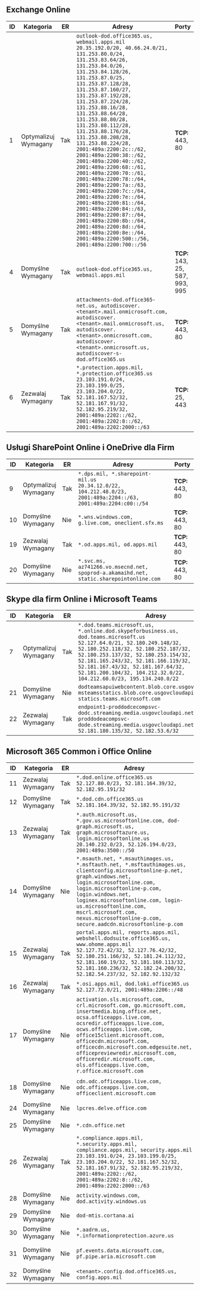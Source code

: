 <!--THIS FILE IS AUTOMATICALLY GENERATED. MANUAL CHANGES WILL BE OVERWRITTEN.-->
<!--Please contact the Office 365 Endpoints team with any questions.-->
<!--USGovDoD endpoints version 2022062900-->
<!--File generated 2022-06-29 08:00:20.3239-->

## <a name="exchange-online"></a>Exchange Online

ID | Kategoria | ER | Adresy | Porty
-- | -------------------- | --- | --------------------------------------------------------------------------------------------------------------------------------------------------------------------------------------------------------------------------------------------------------------------------------------------------------------------------------------------------------------------------------------------------------------------------------------------------------------------------------------------------------------------------------------------------------------------------------------------------------------------------------------------------------------------------------------------------------------------------------------------------------------------------------------------------------------- | -------------------------------
1 | Optymalizuj<BR>Wymagany | Tak | `outlook-dod.office365.us, webmail.apps.mil`<BR>`20.35.192.0/20, 40.66.24.0/21, 131.253.80.0/24, 131.253.83.64/26, 131.253.84.0/26, 131.253.84.128/26, 131.253.87.0/25, 131.253.87.128/28, 131.253.87.160/27, 131.253.87.192/28, 131.253.87.224/28, 131.253.88.16/28, 131.253.88.64/28, 131.253.88.80/28, 131.253.88.112/28, 131.253.88.176/28, 131.253.88.208/28, 131.253.88.224/28, 2001:489a:2200:2c::/62, 2001:489a:2200:38::/62, 2001:489a:2200:40::/62, 2001:489a:2200:68::/61, 2001:489a:2200:70::/61, 2001:489a:2200:78::/64, 2001:489a:2200:7a::/63, 2001:489a:2200:7c::/64, 2001:489a:2200:7e::/64, 2001:489a:2200:81::/64, 2001:489a:2200:84::/63, 2001:489a:2200:87::/64, 2001:489a:2200:8b::/64, 2001:489a:2200:8d::/64, 2001:489a:2200:8e::/64, 2001:489a:2200:500::/56, 2001:489a:2200:700::/56` | **TCP:** 443, 80
4 | Domyślne<BR>Wymagany | Tak | `outlook-dod.office365.us, webmail.apps.mil` | **TCP:** 143, 25, 587, 993, 995
5 | Domyślne<BR>Wymagany | Tak | `attachments-dod.office365-net.us, autodiscover.<tenant>.mail.onmicrosoft.com, autodiscover.<tenant>.mail.onmicrosoft.us, autodiscover.<tenant>.onmicrosoft.com, autodiscover.<tenant>.onmicrosoft.us, autodiscover-s-dod.office365.us` | **TCP:** 443, 80
6 | Zezwalaj<BR>Wymagany | Tak | `*.protection.apps.mil, *.protection.office365.us`<BR>`23.103.191.0/24, 23.103.199.0/25, 23.103.204.0/22, 52.181.167.52/32, 52.181.167.91/32, 52.182.95.219/32, 2001:489a:2202::/62, 2001:489a:2202:8::/62, 2001:489a:2202:2000::/63` | **TCP:** 25, 443

## <a name="sharepoint-online-and-onedrive-for-business"></a>Usługi SharePoint Online i OneDrive dla Firm

ID | Kategoria | ER | Adresy | Porty
-- | -------------------- | --- | ------------------------------------------------------------------------------------------------------------------ | ----------------
9 | Optymalizuj<BR>Wymagany | Tak | `*.dps.mil, *.sharepoint-mil.us`<BR>`20.34.12.0/22, 104.212.48.0/23, 2001:489a:2204::/63, 2001:489a:2204:c00::/54` | **TCP:** 443, 80
10 | Domyślne<BR>Wymagany | Nie | `*.wns.windows.com, g.live.com, oneclient.sfx.ms` | **TCP:** 443, 80
19 | Zezwalaj<BR>Wymagany | Tak | `*.od.apps.mil, od.apps.mil` | **TCP:** 443, 80
20 | Domyślne<BR>Wymagany | Nie | `*.svc.ms, az741266.vo.msecnd.net, spoprod-a.akamaihd.net, static.sharepointonline.com` | **TCP:** 443, 80

## <a name="skype-for-business-online-and-microsoft-teams"></a>Skype dla firm Online i Microsoft Teams

ID | Kategoria | ER | Adresy | Porty
-- | -------------------- | --- | -------------------------------------------------------------------------------------------------------------------------------------------------------------------------------------------------------------------------------------------------------------------------------------------------------------------------------------------------------- | -----------------------------------------------
7 | Optymalizuj<BR>Wymagany | Tak | `*.dod.teams.microsoft.us, *.online.dod.skypeforbusiness.us, dod.teams.microsoft.us`<BR>`52.127.64.0/21, 52.180.249.148/32, 52.180.252.118/32, 52.180.252.187/32, 52.180.253.137/32, 52.180.253.154/32, 52.181.165.243/32, 52.181.166.119/32, 52.181.167.43/32, 52.181.167.64/32, 52.181.200.104/32, 104.212.32.0/22, 104.212.60.0/23, 195.134.240.0/22` | **TCP:** 443<BR>**UDP:** 3478, 3479, 3480, 3481
21 | Domyślne<BR>Wymagany | Nie | `dodteamsapuiwebcontent.blob.core.usgovcloudapi.net, msteamsstatics.blob.core.usgovcloudapi.net, statics.teams.microsoft.com` | **TCP:** 443
22 | Zezwalaj<BR>Wymagany | Tak | `endpoint1-proddodcecompsvc-dodc.streaming.media.usgovcloudapi.net, endpoint1-proddodeacompsvc-dode.streaming.media.usgovcloudapi.net`<BR>`52.181.180.135/32, 52.182.53.6/32` | **TCP:** 443

## <a name="microsoft-365-common-and-office-online"></a>Microsoft 365 Common i Office Online

ID | Kategoria | ER | Adresy | Porty
-- | ------------------- | --- | ---------------------------------------------------------------------------------------------------------------------------------------------------------------------------------------------------------------------------------------------------------------------------------------------------------------------------------------------------------------------------------------------- | ----------------
11 | Zezwalaj<BR>Wymagany | Tak | `*.dod.online.office365.us`<BR>`52.127.80.0/23, 52.181.164.39/32, 52.182.95.191/32` | **TCP:** 443
12 | Domyślne<BR>Wymagany | Tak | `*.dod.cdn.office365.us`<BR>`52.181.164.39/32, 52.182.95.191/32` | **TCP:** 443
13 | Zezwalaj<BR>Wymagany | Tak | `*.auth.microsoft.us, *.gov.us.microsoftonline.com, dod-graph.microsoft.us, graph.microsoftazure.us, login.microsoftonline.us`<BR>`20.140.232.0/23, 52.126.194.0/23, 2001:489a:3500::/50` | **TCP:** 443
14 | Domyślne<BR>Wymagany | Nie | `*.msauth.net, *.msauthimages.us, *.msftauth.net, *.msftauthimages.us, clientconfig.microsoftonline-p.net, graph.windows.net, login.microsoftonline.com, login.microsoftonline-p.com, login.windows.net, loginex.microsoftonline.com, login-us.microsoftonline.com, mscrl.microsoft.com, nexus.microsoftonline-p.com, secure.aadcdn.microsoftonline-p.com` | **TCP:** 443
15 | Zezwalaj<BR>Wymagany | Tak | `portal.apps.mil, reports.apps.mil, webshell.dodsuite.office365.us, www.ohome.apps.mil`<BR>`52.127.72.42/32, 52.127.76.42/32, 52.180.251.166/32, 52.181.24.112/32, 52.181.160.19/32, 52.181.160.113/32, 52.181.160.236/32, 52.182.24.200/32, 52.182.54.237/32, 52.182.92.132/32` | **TCP:** 443
16 | Zezwalaj<BR>Wymagany | Tak | `*.osi.apps.mil, dod.loki.office365.us`<BR>`52.127.72.0/21, 2001:489a:2206::/48` | **TCP:** 443
17 | Domyślne<BR>Wymagany | Nie | `activation.sls.microsoft.com, crl.microsoft.com, go.microsoft.com, insertmedia.bing.office.net, ocsa.officeapps.live.com, ocsredir.officeapps.live.com, ocws.officeapps.live.com, office15client.microsoft.com, officecdn.microsoft.com, officecdn.microsoft.com.edgesuite.net, officepreviewredir.microsoft.com, officeredir.microsoft.com, ols.officeapps.live.com, r.office.microsoft.com` | **TCP:** 443, 80
18 | Domyślne<BR>Wymagany | Nie | `cdn.odc.officeapps.live.com, odc.officeapps.live.com, officeclient.microsoft.com` | **TCP:** 443, 80
24 | Domyślne<BR>Wymagany | Nie | `lpcres.delve.office.com` | **TCP:** 443
25 | Domyślne<BR>Wymagany | Nie | `*.cdn.office.net` | **TCP:** 443
26 | Zezwalaj<BR>Wymagany | Tak | `*.compliance.apps.mil, *.security.apps.mil, compliance.apps.mil, security.apps.mil`<BR>`23.103.191.0/24, 23.103.199.0/25, 23.103.204.0/22, 52.181.167.52/32, 52.181.167.91/32, 52.182.95.219/32, 2001:489a:2202::/62, 2001:489a:2202:8::/62, 2001:489a:2202:2000::/63` | **TCP:** 443, 80
28 | Domyślne<BR>Wymagany | Nie | `activity.windows.com, dod.activity.windows.us` | **TCP:** 443
29 | Domyślne<BR>Wymagany | Nie | `dod-mtis.cortana.ai` | **TCP:** 443
30 | Domyślne<BR>Wymagany | Nie | `*.aadrm.us, *.informationprotection.azure.us` | **TCP:** 443
31 | Domyślne<BR>Wymagany | Nie | `pf.events.data.microsoft.com, pf.pipe.aria.microsoft.com` | **TCP:** 443, 80
32 | Domyślne<BR>Wymagany | Nie | `<tenant>.config.dod.office365.us, config.apps.mil` | **TCP:** 443
